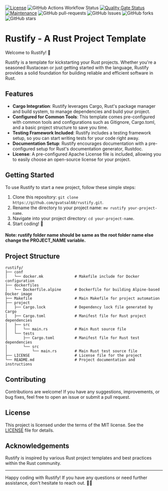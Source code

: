 [![License](https://img.shields.io/badge/License-Apache_2.0-blue.svg)](https://img.shields.io/github/license/gvatsal60/rustify)
![GitHub Actions Workflow Status](https://img.shields.io/github/actions/workflow/status/gvatsal60/rustify/docker-build-test.yml)
[![Quality Gate Status](https://sonarcloud.io/api/project_badges/measure?project=gvatsal60_rustify&metric=alert_status)](https://sonarcloud.io/summary/new_code?id=gvatsal60_rustify)
[![Maintenance](https://img.shields.io/badge/Maintained%3F-Yes-green.svg)](https://GitHub.com/gvatsal60/rustify/graphs/commit-activity)
![GitHub pull-requests](https://img.shields.io/github/issues-pr/gvatsal60/rustify)
![GitHub Issues](https://img.shields.io/github/issues/gvatsal60/rustify)
![GitHub forks](https://img.shields.io/github/forks/gvatsal60/rustify)
![GitHub stars](https://img.shields.io/github/stars/gvatsal60/rustify)

# Rustify - A Rust Project Template

Welcome to Rustify! 🦀

Rustify is a template for kickstarting your Rust projects. Whether you're a seasoned Rustacean or just getting started with the language, Rustify provides a solid foundation for building reliable and efficient software in Rust.

## Features

- **Cargo Integration**: Rustify leverages Cargo, Rust's package manager and build system, to manage dependencies and build your project.
- **Configured for Common Tools**: This template comes pre-configured with common tools and configurations such as Gitignore, Cargo.toml, and a basic project structure to save you time.
- **Testing Framework Included**: Rustify includes a testing framework setup, so you can start writing tests for your code right away.
- **Documentation Setup**: Rustify encourages documentation with a pre-configured setup for Rust's documentation generator, Rustdoc.
- **License**: A pre-configured Apache License file is included, allowing you to easily choose an open-source license for your project.

## Getting Started

To use Rustify to start a new project, follow these simple steps:

1. Clone this repository: `git clone https://github.com/gvatsal60/rustify.git`.
2. Rename the directory to your project name: `mv rustify your-project-name`.
3. Navigate into your project directory: `cd your-project-name`.
4. Start coding! 🚀

#### Note: rustify folder name should be same as the root folder name else change the PROJECT_NAME variable.

## Project Structure

```
rustify/
├── conf
│   └── docker.mk              # Makefile include for Docker configuration
├── dockerfiles
│   └── Dockerfile.alpine      # Dockerfile for building Alpine-based Docker image
├── Makefile                   # Main Makefile for project automation
├── project
│   ├── Cargo.lock             # Dependency lock file generated by Cargo
│   ├── Cargo.toml             # Manifest file for Rust project dependencies
│   ├── src
│   │   └── main.rs            # Main Rust source file
│   └── tests
│       ├── Cargo.toml         # Manifest file for Rust test dependencies
│       └── src
│           └── main.rs        # Main Rust test source file
├── LICENSE                    # License file for the project
└── README.md                  # Project documentation and instructions
```

## Contributing

Contributions are welcome! If you have any suggestions, improvements, or bug fixes, feel free to open an issue or submit a pull request.

## License

This project is licensed under the terms of the MIT license. See the [LICENSE](https://github.com/gvatsal60/rustify/blob/master/LICENSE) file for details.

## Acknowledgements

Rustify is inspired by various Rust project templates and best practices within the Rust community.

---

Happy coding with Rustify! If you have any questions or need further assistance, don't hesitate to reach out. 🚀🦀
